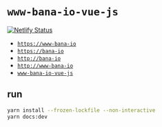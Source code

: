 # `www-bana-io-vue-js`

[![Netlify Status](https://api.netlify.com/api/v1/badges/5d30d5d2-c9b6-433d-9a47-691a83a7704e/deploy-status)](https://app.netlify.com/sites/www-bana-io-vue-js/deploys)

* [`https://www-bana-io`](https://www.bana.io)
* [`https://bana-io`](https://bana.io)
* [`http://bana-io`](http://bana.io)
* [`http://www-bana-io`](http://www.bana.io)
* [`www-bana-io-vue-js`](https://www-bana-io-vue-js.netlify.com/)

## run

```sh
yarn install --frozen-lockfile --non-interactive
yarn docs:dev
```
